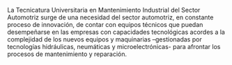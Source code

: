 ﻿La Tecnicatura Universitaria en Mantenimiento Industrial del Sector Automotriz surge de una necesidad del sector automotriz, en constante proceso de innovación, de contar con equipos técnicos que puedan desempeñarse en las empresas con capacidades tecnológicas acordes a la complejidad de los nuevos equipos y maquinarias –gestionadas por tecnologías hidráulicas, neumáticas y microelectrónicas- para afrontar los procesos de mantenimiento y reparación.

